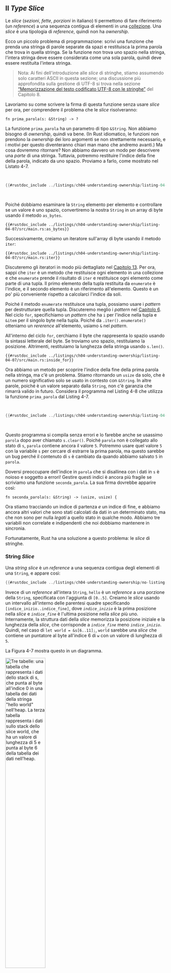 ## Il _Type_ _Slice_

Le _slice_ (_sezioni_, _fette_, _porzioni_ in italiano) ti permettono di fare
riferimento (un _reference_) a una sequenza contigua di elementi in una
[collezione](ch08-00-common-collections.md). Una _slice_ è una tipologia di
_reference_, quindi non ha _ownership_.

Ecco un piccolo problema di programmazione: scrivi una funzione che prenda una
stringa di parole separate da spazi e restituisca la prima parola che trova in
quella stringa. Se la funzione non trova uno spazio nella stringa, l'intera
stringa deve essere considerata come una sola parola, quindi deve essere
restituita l'intera stringa.

> Nota: Ai fini dell'introduzione alle _slice_ di stringhe, stiamo assumendo
> solo caratteri ASCII in questa sezione; una discussione più approfondita sulla
> gestione di UTF-8 si trova nella sezione [“Memorizzazione del testo codificato
> UTF-8 con le stringhe”][strings] del Capitolo 8.

Lavoriamo su come scrivere la firma di questa funzione senza usare _slice_ per
ora, per comprendere il problema che le _slice_ risolveranno:

```rust,ignore
fn prima_parola(s: &String) -> ?
```

La funzione `prima_parola` ha un parametro di tipo `&String`. Non abbiamo
bisogno di _ownership_, quindi va bene. (In Rust idiomatico, le funzioni non
prendono la _ownership_ dei loro argomenti se non strettamente necessario, e i
motivi per questo diventeranno chiari man mano che andremo avanti.) Ma cosa
dovremmo ritornare? Non abbiamo davvero un modo per descrivere una *parte* di
una stringa. Tuttavia, potremmo restituire l'indice della fine della parola,
indicato da uno spazio. Proviamo a farlo, come mostrato nel Listato 4-7.

<Listing number="4-7" file-name="src/main.rs" caption="La funzione `prima_parola` che restituisce un valore di indice byte nella variabile `String`">

```rust
{{#rustdoc_include ../listings/ch04-understanding-ownership/listing-04-07/src/main.rs:here}}
```

</Listing>

Poiché dobbiamo esaminare la `String` elemento per elemento e controllare se un
valore è uno spazio, convertiremo la nostra `String` in un array di byte usando
il metodo `as_bytes`.

```rust,ignore
{{#rustdoc_include ../listings/ch04-understanding-ownership/listing-04-07/src/main.rs:as_bytes}}
```

Successivamente, creiamo un iteratore sull'array di byte usando il metodo
`iter`:

```rust,ignore
{{#rustdoc_include ../listings/ch04-understanding-ownership/listing-04-07/src/main.rs:iter}}
```

Discuteremo gli iteratori in modo più dettagliato nel [Capitolo 13][ch13]<!--
ignore -->. Per ora, sappi che `iter` è un metodo che restituisce ogni elemento
in una collezione e che `enumerate` prende il risultato di `iter` e restituisce
ogni elemento come parte di una tupla. Il primo elemento della tupla restituita
da `enumerate` è l'indice, e il secondo elemento è un riferimento all'elemento.
Questo è un po' più conveniente rispetto a calcolarci l'indice da soli.

Poiché il metodo `enumerate` restituisce una tupla, possiamo usare i _pattern_
per destrutturare quella tupla. Discuteremo meglio i _pattern_ nel [Capitolo
6][ch6]. Nel ciclo `for`, specifichiamo un _pattern_ che ha `i` per l'indice
nella tupla e `&item` per il singolo byte nella tupla. Poiché da
`.iter().enumerate()` otteniamo un _rererence_ all'elemento, usiamo `&` nel
_pattern_.

All'interno del ciclo `for`, cerchiamo il byte che rappresenta lo spazio usando
la sintassi letterale del byte. Se troviamo uno spazio, restituiamo la
posizione. Altrimenti, restituiamo la lunghezza della stringa usando `s.len()`.

```rust,ignore
{{#rustdoc_include ../listings/ch04-understanding-ownership/listing-04-07/src/main.rs:inside_for}}
```

Ora abbiamo un metodo per scoprire l'indice della fine della prima parola nella
stringa, ma c'è un problema. Stiamo ritornando un `usize` da solo, che è un
numero significativo solo se usato in contesto con `&String`. In altre parole,
poiché è un valore separato dalla `String`, non c'è garanzia che rimarrà valido
in futuro. Considera il programma nel Listing 4-8 che utilizza la funzione
`prima_parola` dal Listing 4-7.

<Listing number="4-8" file-name="src/main.rs" caption="Memorizzare il risultato della chiamata alla funzione `prima_parola` e poi modificare il contenuto della `String`">

```rust
{{#rustdoc_include ../listings/ch04-understanding-ownership/listing-04-08/src/main.rs:here}}
```

</Listing>

Questo programma si compila senza errori e lo farebbe anche se usassimo `parola`
dopo aver chiamato `s.clear()`. Poiché `parola` non è collegato allo stato di
`s`, `parola` contiene ancora il valore `5`. Potremmo usare quel valore `5` con
la variabile `s` per cercare di estrarre la prima parola, ma questo sarebbe un
bug perché il contenuto di `s` è cambiato da quando abbiamo salvato `5` in
`parola`.

Doversi preoccupare dell'indice in `parola` che si disallinea con i dati in `s`
è noioso e soggetto a errori! Gestire questi indici è ancora più fragile se
scriviamo una funzione `seconda_parola`. La sua firma dovrebbe apparire così:

```rust,ignore
fn seconda_parola(s: &String) -> (usize, usize) {
```

Ora stiamo tracciando un indice di partenza _e_ un indice di fine, e abbiamo
ancora altri valori che sono stati calcolati da dati in un determinato stato, ma
che non sono per nulla _legati_ a quello stato in qualche modo. Abbiamo tre
variabili non correlate e indipendenti che noi dobbiamo mantenere in sincronia.

Fortunatamente, Rust ha una soluzione a questo problema: le _slice_ di stringhe.

### String _Slice_

Una _string slice_ è un _reference_ a una sequenza contigua degli elementi di
una `String`, e appare così:

```rust
{{#rustdoc_include ../listings/ch04-understanding-ownership/no-listing-17-slice/src/main.rs:here}}
```

Invece di un _reference_ all'intera `String`, `hello` è un _reference_ a una
porzione della `String`, specificata con l'aggiunta di `[0..5]`. Creiamo le
_slice_ usando un intervallo all'interno delle parentesi quadre specificando
`[indice_inizio..indice_fine]`, dove _`indice_inizio`_ è la prima posizione
nella _slice_ e _`indice_fine`_ è l'ultima posizione nella _slice_ più uno.
Internamente, la struttura dati della _slice_ memorizza la posizione iniziale e
la lunghezza della _slice_, che corrisponde a _`indice_fine`_ meno
_`indice_inizio`_. Quindi, nel caso di `let world = &s[6..11];`, `world` sarebbe
una _slice_ che contiene un puntatore al byte all'indice 6 di `w` con un valore
di lunghezza di `5`.

La Figura 4-7 mostra questo in un diagramma.

<img alt="Tre tabelle: una tabella che rappresenta i dati dello stack di s, che punta al byte all'indice 0 in una tabella dei dati della stringa &quot;hello world&quot; nell'heap. La terza tabella rappresenta i dati sullo stack dello slice world, che ha un valore di lunghezza di 5 e punta al byte 6 della tabella dei dati nell'heap."
src="img/trpl04-07.svg" class="center" style="width: 50%;" />

<span class="caption">Figura 4-7: String _slice_ che si riferisce a parte di una `String`</span>

Con la sintassi d'intervallo `..` di Rust, se vuoi iniziare dall'indice 0, puoi
omettere il valore prima dei due punti. In altre parole, questi sono
equivalenti:

```rust
let s = String::from("hello");

let slice = &s[0..2];
let slice = &s[..2];
```

Allo stesso modo, se la tua _slice_ include l'ultimo byte della `String`, puoi omettere il numero finale. Ciò significa che questi sono equivalenti:

```rust
let s = String::from("hello");

let len = s.len();

let slice = &s[3..len];
let slice = &s[3..];
```

Puoi anche omettere entrambi i valori per prendere una _slice_ dell'intera stringa. Quindi questi sono equivalenti:

```rust
let s = String::from("hello");

let len = s.len();

let slice = &s[0..len];
let slice = &s[..];
```

> Nota: Gli indici di intervallo delle _slice_ di stringa devono trovarsi in
> posizioni valide tenendo conto anche dei caratteri UTF-8. Se tenti di creare
> una _slice_ nel mezzo di un carattere multibyte, il tuo programma terminerà
> con un errore.

Tenendo presente tutte queste informazioni, riscriviamo `prima_parola` per
restituire una _slice_. Il _type_ che indica la _slice_ di stringa è scritto
come `&str`:

<Listing file-name="src/main.rs">

```rust
{{#rustdoc_include ../listings/ch04-understanding-ownership/no-listing-18-first-word-slice/src/main.rs:here}}
```

</Listing>

Otteniamo l'indice per la fine della parola nello stesso modo in cui lo abbiamo
fatto nel Listato 4-7, cercando la prima occorrenza di uno spazio. Quando
troviamo uno spazio, restituiamo una _slice_ di stringa usando l'inizio della
stringa e l'indice dello spazio come indici di inizio e fine.

Ora, quando chiamiamo `prima_parola`, otteniamo un singolo valore che è legato ai dati sottostanti. Il valore è composto da un _reference_ al punto di partenza della _slice_ e dal numero di elementi nella _slice_.

Restituire una _slice_ funzionerebbe anche per una funzione `seconda_parola`:

```rust,ignore
fn seconda_parola(s: &String) -> &str {
```

Ora abbiamo una funzione più semplice in cui è molto più difficile succedano
cose strane perché il compilatore garantirà che i _reference_ alla `String`
rimangano validi. Ricordi il bug nel programma nel Listato 4-8, quando abbiamo
ottenuto l'indice per la fine della prima parola ma poi abbiamo svuotato la
stringa, rendendo il nostro indice non valido? Quel codice era logicamente
errato ma non mostrava immediatamente errori. I problemi si sarebbero
manifestati più tardi se avessimo continuato a cercare di usare l'indice della
prima parola con una stringa svuotata. Le _slice_ rendono questo bug impossibile
e ci fanno sapere che abbiamo un problema con il nostro codice molto prima.
Usare la versione _slice_ di `prima_parola` genererà un errore di compilazione:

<Listing file-name="src/main.rs">

```rust,ignore,does_not_compile
{{#rustdoc_include ../listings/ch04-understanding-ownership/no-listing-19-slice-error/src/main.rs:here}}
```

</Listing>

Ecco l'errore del compilatore:

```console
{{#include ../listings/ch04-understanding-ownership/no-listing-19-slice-error/output.txt}}
```

Ricorda le regole di _borrowing_: se abbiamo un _reference_ immutabile a
qualcosa, non possiamo anche prendere un _reference_ mutabile. Poiché `clear`
deve troncare la `String`, ha bisogno di ottenere un _reference_ mutabile. Il
`println!` dopo la chiamata a `clear` utilizza il _reference_ a `parola`, quindi
il _reference_ immutabile deve essere ancora attivo a quel punto. Rust vieta che
il _reference_ mutabile in `clear` e il _reference_ immutabile a `parola`
esistano contemporaneamente, e la compilazione fallisce. Non solo Rust ha reso
la nostra funzione più facile da usare, ma ha anche eliminato un'intera classe
di errori durante la compilazione!

<!-- Old heading. Do not remove or links may break. -->
<a id="string-literals-are-slices"></a>

### Letterali di stringa come _Slice_

Ricordi che abbiamo parlato dei letterali di stringhe memorizzati all'interno
del binario? Ora che abbiamo scoperto le _slice_, possiamo comprendere
correttamente i letterali di stringhe:

```rust
let s = "Hello, world!";
```

Il _type_ di `s` qui è `&str`: è una _slice_ che punta a quel punto specifico
nel binario. Questo è anche il motivo per cui i letterali di stringhe sono
immutabili; `&str` è un _reference_ immutabile.

### String _Slice_ come Parametri

Sapendo che puoi avere _slice_ di litterali e di valori `String`, arriviamo a un
ulteriore miglioramento per `prima_parola`, e cioè la sua firma:

```rust,ignore
fn prima_parola(s: &String) -> &str {
```

Un Rustacean più esperto scriverebbe invece la firma come mostrata nel Listato
4-9, perché ci permette di usare la stessa funzione sia su valori `&String` che
su valori `&str`.

<Listing number="4-9" caption="Migliorare la funzione `prima_parola` utilizzando una string slice come type del parametro `s`">

```rust,ignore
{{#rustdoc_include ../listings/ch04-understanding-ownership/listing-04-09/src/main.rs:here}}
```

</Listing>

Se abbiamo una string _slice_, possiamo passarlo direttamente. Se abbiamo una
`String`, possiamo passare una _slice_ della `String` o un _reference_ alla
`String`. Questa flessibilità sfrutta la _deref coercions_ (_de-referenziazione
forzata_), una funzionalità che tratteremo nella sezione [“De-referenziazione
forzata implicita in Funzioni e Metodi”][deref-coercions] del Capitolo 15.

Definire una funzione che come parametro prende una string _slice_ invece di un
_reference_ a una `String` rende la nostra funzione più generica e utile senza
perdere alcuna funzionalità:

<Listing file-name="src/main.rs">

```rust
{{#rustdoc_include ../listings/ch04-understanding-ownership/listing-04-09/src/main.rs:usage}}
```

</Listing>

### Altri _Slice_

Le string _slice_, come puoi immaginare, sono specifici per le stringhe. Ma c'è
anche un tipo di _slice_ più generale. Considera questo array:

```rust
let a = [1, 2, 3, 4, 5];
```

Proprio come potremmo voler fare _reference_ a parte di una stringa, potremmo
voler fare _reference_ a parte di un array. Lo faremmo in questo modo:

```rust
let a = [1, 2, 3, 4, 5];

let slice = &a[1..3];

assert_eq!(slice, &[2, 3]);
```

Questa _slice_ ha il _type_ `&[i32]`. Funziona allo stesso modo delle string
_slice_, memorizzando un _reference_ al primo elemento e una lunghezza.
Utilizzerai questo tipo di _slice_ per tutti i _type_ di altre collezioni.
Discuteremo di queste collezioni in dettaglio quando parleremo dei vettori nel
Capitolo 8.

## Riepilogo

I concetti di _ownership_, _borrowing_ e _slice_ garantiscono la sicurezza della
memoria nei programmi Rust già in fase d compilazione. Il linguaggio Rust ti
offre il controllo sul tuo utilizzo della memoria nello stesso modo in cui fanno
altri linguaggi di programmazione di sistema, ma avere un _proprietario_
(_ownership_) per ogni dato e che questo _pulisca_ automaticamente i propri dati
quando se ne va (non più in _scope_), significa non dover scrivere e debuggare
codice extra per ottenere questo controllo.

L'_ownership_ influisce su come molte altre parti di Rust funzionano, quindi
parleremo di questi concetti ulteriormente nel resto del libro. Passiamo al
Capitolo 5 e vediamo come raggruppare pezzi di dati insieme in una `struct`.

[ch13]: ch13-02-iterators.html  
[ch6]: ch06-02-match.html#patterns-that-bind-to-values  
[strings]: ch08-02-strings.html#storing-utf-8-encoded-text-with-strings  
[deref-coercions]: ch15-02-deref.html#de-referenziazione-forzata-implicita-in-funzioni-e-metodi